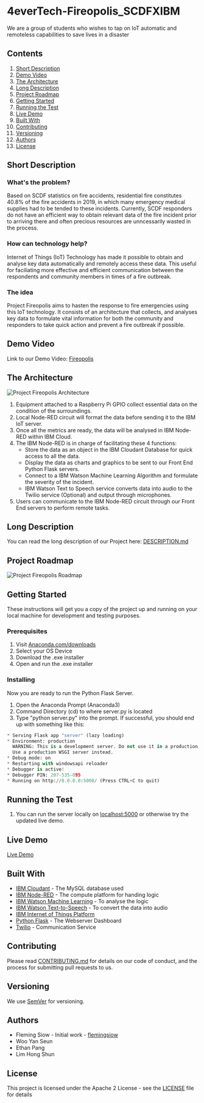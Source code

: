 # 4everTech-Fireopolis_SCDFXIBM
We are a group of students who wishes to tap on IoT automatic and remoteless capabilities to save lives in a disaster

## Contents
  1.  [Short Description](#short-description)
  2.  [Demo Video](#demo-video)
  3.  [The Architecture](#the-architecture)
  4.  [Long Description](#long-description)
  5.  [Project Roadmap](#project-roadmap)
  6.  [Getting Started](#getting-started)
  7.  [Running the Test](#running-the-test)
  8.  [Live Demo](#live-demo)
  9.  [Built With](#built-with)
  10.  [Contributing](#contributing)
  11. [Versioning](#versioning)
  12. [Authors](#authors)
  13. [License](#license)
  
## Short Description
### What's the problem?
Based on SCDF statistics on fire accidents, residential fire constitutes 40.8% of the fire accidents in 2019, in which many emergency medical supplies had to be tended to these incidents. Currently, SCDF responders do not have an efficient way to obtain relevant data of the fire incident prior to arriving there and often precious resources are unncessarily wasted in the process. 

### How can technology help?
Internet of Things (IoT) Technology has made it possible to obtain and analyse key data automatically and remotely access these data. This useful for faciliating more effective and efficient communication between the respondents and community members in times of a fire outbreak. 

### The idea
Project Fireopolis aims to hasten the response to fire emergencies using this IoT technology. It consists of an architecture that collects, and analyses key data to formulate vital information for both the community and responders to take quick action and prevent a fire outbreak if possible. 

## Demo Video
Link to our Demo Video: [Fireopolis](https://www.youtube.com/watch?v=0tobKyDcNYI&feature=youtu.be)

## The Architecture 
![Project Fireopolis Architecture](https://github.com/flemingsiow/4everTech-Fireopolis_SCDFXIBM/blob/master/Project%20Fireopolis%20Architecture.jpg "Project Fireopolis Architecture")

  1. Equipment attached to a Raspberry Pi GPIO collect essential data on the condition of the surroundings.
  2. Local Node-RED circuit will format the data before sending it to the IBM IoT server.
  3. Once all the metrics are ready, the data will be analysed in IBM Node-RED within IBM Cloud.
  4. The IBM Node-RED is in charge of facilitating these 4 functions:
      * Store the data as an object in the IBM Cloudant Database for quick access to all the data.
      * Display the data as charts and graphics to be sent to our Front End Python Flask servers.
      * Connect to a IBM Watson Machine Learning Algorithm and formulate the severity of the incident. 
      * IBM Watson Text to Speech service converts data into audio to the Twilio service (Optional) and output through microphones. 
  5. Users can communicate to the IBM Node-RED circuit through our Front End servers to perform remote tasks. 
  
## Long Description
You can read the long description of our Project here: [DESCRIPTION.md](https://github.com/flemingsiow/4everTech-Fireopolis_SCDFXIBM/blob/master/DESCRIPTION.md)
  
## Project Roadmap
![Project Fireopolis Roadmap](https://github.com/flemingsiow/4everTech-Fireopolis_SCDFXIBM/blob/master/Project%20Fireopolis%20Roadmap.jpeg "Project Fireopolis Roadmap")

## Getting Started
These instructions will get you a copy of the project up and running on your local machine for development and testing purposes. 

### Prerequisites
1. Visit [Anaconda.com/downloads](https://www.anaconda.com/products/individual)
2. Select your OS Device
3. Download the .exe installer
4. Open and run the .exe installer

### Installing
Now you are ready to run the Python Flask Server. 

1. Open the Anaconda Prompt (Anaconda3)
2. Command Directory (cd) to where server.py is located
3. Type "python server.py" into the prompt. If successful, you should end up with something like this: 

```python
* Serving Flask app "server" (lazy loading)
* Environment: production
  WARNING: This is a development server. Do not use it in a production deployment.
  Use a production WSGI server instead.
* Debug mode: on
* Restarting with windowsapi reloader
* Debugger is active!
* Debugger PIN: 207-535-095
* Running on http://0.0.0.0:5000/ (Press CTRL+C to quit)
```

## Running the Test
1. You can run the server locally on [localhost:5000](localhost:5000) or otherwise try the updated live demo.

## Live Demo
[Live Demo](https://www.fireopolis.flemingsiow.com)

## Built With
- [IBM Cloudant](https://cloud.ibm.com/catalog?search=cloudant#search_results) - The MySQL database used
- [IBM Node-RED](https://cloud.ibm.com/catalog?search=nodered#search_results) - The compute platform for handing logic
- [IBM Watson Machine Learning](https://cloud.ibm.com/catalog?search=Machine%20Learning#search_results) - To analyse the logic
- [IBM Watson Text-to-Speech](https://cloud.ibm.com/catalog?search=Text%20to%20Speech#search_results) - To convert the data into audio
- [IBM Internet of Things Platform](https://cloud.ibm.com/catalog?search=Internet%20of%20Things%20Platform#search_results)
- [Python Flask](https://flask.palletsprojects.com/en/1.1.x/) - The Webserver Dashboard
- [Twilio](https://www.twilio.com) - Communication Service

## Contributing
Please read [CONTRIBUTING.md](https://github.com/flemingsiow/4everTech-Fireopolis_SCDFXIBM/blob/master/CONTRIBUTING.md) for details on our code of conduct, and the process for submitting pull requests to us.

## Versioning
We use [SemVer](https://semver.org) for versioning.

## Authors
- Fleming Siow - Initial work - [flemingsiow](https://github.com/flemingsiow)
- Woo Yan Seun 
- Ethan Pang
- Lim Hong Shun

## License
This project is licensed under the Apache 2 License - see the [LICENSE](https://github.com/flemingsiow/4everTech-Fireopolis_SCDFXIBM/blob/master/LICENSE) file for details

